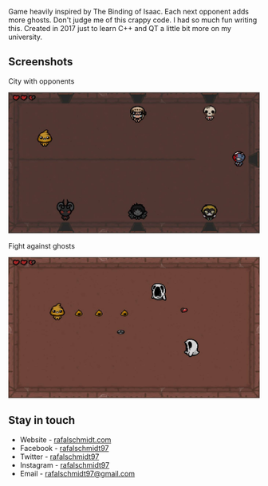 Game heavily inspired by The Binding of Isaac. Each next opponent adds more ghosts. Don't judge me of this crappy code. I had so much fun writing this. Created in 2017 just to learn C++ and QT a little bit more on my university.

## Screenshots

City with opponents

![](preview1.jpg)


Fight against ghosts

![](preview2.jpg)

## Stay in touch

* Website - [rafalschmidt.com](https://rafalschmidt.com/)
* Facebook - [rafalschmidt97](https://facebook.com/rafalschmidt97/)
* Twitter - [rafalschmidt97](https://twitter.com/rafalschmidt97/)
* Instagram - [rafalschmidt97](https://instagram.com/rafalschmidt97/)
* Email - [rafalschmidt97@gmail.com](mailto:rafalschmidt97@gmail.com)
